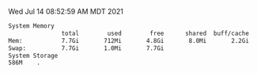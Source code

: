 Wed Jul 14 08:52:59 AM MDT 2021
```bash
System Memory
               total        used        free      shared  buff/cache   available
Mem:           7.7Gi       712Mi       4.8Gi       8.0Mi       2.2Gi       6.7Gi
Swap:          7.7Gi       1.0Mi       7.7Gi
System Storage
586M	.
```
```bash
